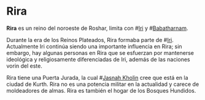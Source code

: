 # Rira
**Rira** es un reino del noroeste de Roshar, limita con #[Iri](locations/iri) y #[Babatharnam](locations/babatharnam).

Durante la era de los Reinos Plateados, Rira formaba parte de #[Iri](locations/iri). Actualmente Iri continúa siendo una importante influencia en Rira; sin embargo, hay algunas personas en Rira que se esfuerzan por mantenerse ideológica y religiosamente diferenciadas de Iri, además de las naciones vorin del este. 

Rira tiene una Puerta Jurada, la cual #[Jasnah Kholin](characters/jasnah) cree que está en la ciudad de Kurth. Rira no es una potencia militar en la actualidad y carece de moldeadores de almas. Rira es también el hogar de los Bosques Hundidos. 
